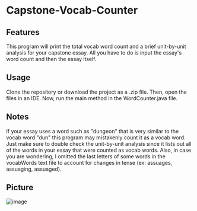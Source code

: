 # Capstone-Vocab-Counter

## Features ##
This program will print the total vocab word count and a brief unit-by-unit analysis for your capstone essay. All you have to do is input the essay's word count and then the essay itself. 

## Usage ##
Clone the repository or download the project as a .zip file. Then, open the files in an IDE. Now, run the main method in the WordCounter.java file.

## Notes ##
If your essay uses a word such as "dungeon" that is very similar to the vocab word "dun" this program may mistakenly count it as a vocab word. Just make sure to double check the unit-by-unit analysis since it lists out all of the words in your essay that were counted as vocab words. Also, in case you are wondering, I omitted the last letters of some words in the vocabWords text file to account for changes in tense (ex: assuages, assuaging, assuaged).

## Picture ##
![image](https://user-images.githubusercontent.com/45675224/81511977-f08fd680-92d1-11ea-90e2-3b5ad41a46fd.png)
